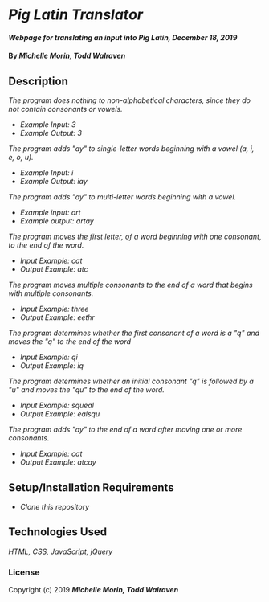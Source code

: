 # _Pig Latin Translator_

#### _Webpage for translating an input into Pig Latin, December 18, 2019_

#### By _**Michelle Morin, Todd Walraven**_

## Description

_The program does nothing to non-alphabetical characters, since they do not contain consonants or vowels._
* _Example Input: 3_
* _Example Output: 3_

_The program adds "ay" to single-letter words beginning with a vowel (a, i, e, o, u)._
* _Example Input: i_
* _Example Output: iay_

_The program adds "ay" to multi-letter words beginning with a vowel._
* _Example input: art_
* _Example output: artay_

_The program moves the first letter, of a word beginning with one consonant, to the end of the word._
* _Input Example: cat_
* _Output Example: atc_

_The program moves multiple consonants to the end of a word that begins with multiple consonants._
* _Input Example: three_
* _Output Example: eethr_

_The program determines whether the first consonant of a word is a "q" and moves the "q" to the end of the word_
* _Input Example: qi_
* _Output Example: iq_

_The program determines whether an initial consonant "q" is followed by a "u" and moves the "qu" to the end of the word._
* _Input Example: squeal_
* _Output Example: ealsqu_

_The program adds "ay" to the end of a word after moving one or more consonants._
* _Input Example: cat_
* _Output Example: atcay_

## Setup/Installation Requirements

* _Clone this repository_

## Technologies Used

_HTML, CSS, JavaScript, jQuery_

### License

Copyright (c) 2019 **_Michelle Morin, Todd Walraven_**
